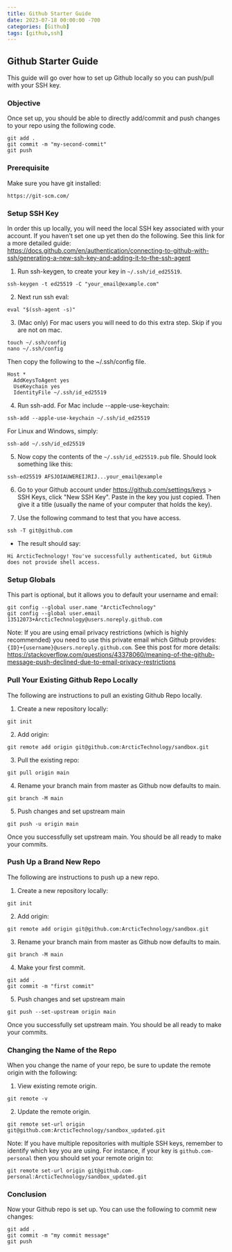 ```yaml
---
title: Github Starter Guide
date: 2023-07-18 00:00:00 -700
categories: [Github]
tags: [github,ssh]
---
```


## Github Starter Guide
This guide will go over how to set up Github locally so you can push/pull with your SSH key.

### Objective
Once set up, you should be able to directly add/commit and push changes to your repo using the following code.
```
git add .
git commit -m "my-second-commit"
git push
```

### Prerequisite
Make sure you have git installed:
```
https://git-scm.com/
```

### Setup SSH Key
In order this up locally, you will need the local SSH key associated with your account. If you haven't set one up yet then do the following. See this link for a more detailed guide: https://docs.github.com/en/authentication/connecting-to-github-with-ssh/generating-a-new-ssh-key-and-adding-it-to-the-ssh-agent

1. Run ssh-keygen, to create your key in ```~/.ssh/id_ed25519```.
```
ssh-keygen -t ed25519 -C "your_email@example.com"
```
2. Next run ssh eval:
```
eval "$(ssh-agent -s)"
```
3. (Mac only) For mac users you will need to do this extra step. Skip if you are not on mac.
```
touch ~/.ssh/config
nano ~/.ssh/config
```
Then copy the following to the ~/.ssh/config file.
```
Host *
  AddKeysToAgent yes
  UseKeychain yes
  IdentityFile ~/.ssh/id_ed25519
``` 
4. Run ssh-add.
For Mac include --apple-use-keychain:
```
ssh-add --apple-use-keychain ~/.ssh/id_ed25519
```
For Linux and Windows, simply:
```
ssh-add ~/.ssh/id_ed25519
```

5. Now copy the contents of the ```~/.ssh/id_ed25519.pub``` file. Should look something like this:
```
ssh-ed25519 AFSJOIAUWEREIJRIJ...your_email@example
```

6. Go to your Github account under https://github.com/settings/keys > SSH Keys, click "New SSH Key". Paste in the key you just copied. Then give it a title (usually the name of your computer that holds the key).

7. Use the following command to test that you have access.
```
ssh -T git@github.com
```
* The result should say:
```
Hi ArcticTechnology! You've successfully authenticated, but GitHub does not provide shell access.
```

### Setup Globals

This part is optional, but it allows you to default your username and email:
```
git config --global user.name "ArcticTechnology"
git config --global user.email 13512073+ArcticTechnology@users.noreply.github.com
```
Note: If you are using email privacy restrictions (which is highly recommended) you need to use this private email which Github provides: ```{ID}+{username}@users.noreply.github.com```. See this post for more details:
https://stackoverflow.com/questions/43378060/meaning-of-the-github-message-push-declined-due-to-email-privacy-restrictions

### Pull Your Existing Github Repo Locally
The following are instructions to pull an existing Github Repo locally.
1. Create a new repository locally: 
```
git init
```
2. Add origin:
```
git remote add origin git@github.com:ArcticTechnology/sandbox.git
```
3. Pull the existing repo:
```
git pull origin main
```
4. Rename your branch main from master as Github now defaults to main.
```
git branch -M main
```
5. Push changes and set upstream main
```
git push -u origin main
```
Once you successfully set upstream main. You should be all ready to make your commits.

### Push Up a Brand New Repo
The following are instructions to push up a new repo.
1. Create a new repository locally: 
```
git init
```
2. Add origin:
```
git remote add origin git@github.com:ArcticTechnology/sandbox.git
```
3. Rename your branch main from master as Github now defaults to main.
```
git branch -M main
```
4. Make your first commit.
```
git add .
git commit -m "first commit"
```
5. Push changes and set upstream main
```
git push --set-upstream origin main
```
Once you successfully set upstream main. You should be all ready to make your commits.

### Changing the Name of the Repo
When you change the name of your repo, be sure to update the remote origin with the following:
1. View existing remote origin.
```
git remote -v
```

2. Update the remote origin.
```
git remote set-url origin git@github.com:ArcticTechnology/sandbox_updated.git
```
Note: If you have multiple repositories with multiple SSH keys, remember to identify which key you are using. For instance, if your key is ```github.com-personal``` then you should set your remote origin to:
```
git remote set-url origin git@github.com-personal:ArcticTechnology/sandbox_updated.git
```

### Conclusion
Now your Github repo is set up. You can use the following to commit new changes:
```
git add .
git commit -m "my commit message"
git push
```
